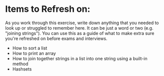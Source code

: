 # Items to Refresh on:

As you work through this exercise, write down anything that you needed to look up or struggled to remember here. It can be just a word or two (e.g. "joining strings"). You can use this as a guide of what to make extra sure you're refreshed on before exams and interviews.

- How to sort a list
- How to print an array
- How to join together strings in a list into one string using a built-in method
- Hashsets